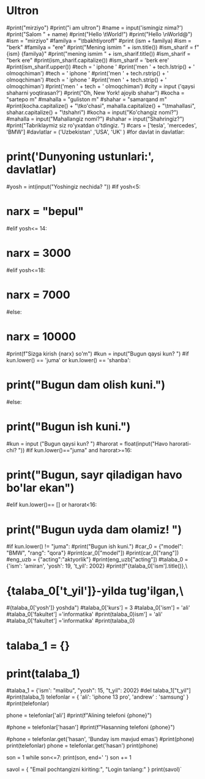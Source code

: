 # Ultron
#print("mirziyo")
#print("i am ultron")
#name = input('ismingiz nima?')
#print("Salom " + name)
#print("Hello \tWorld!")
#print("Hello \nWorld@")
#ism = "mirziyo"
#familya = "\tbakhtiyoroff"
#print (ism + familya)
#ism = "berk"
#familya = "ere"
#print("Mening ismim " + ism.title())
#ism_sharif = f"{ism} {familya}"
#print("mening ismim " + ism_sharif.title())
#ism_sharif = "berk ere"
#print(ism_sharif.capitalize())
#ism_sharif = 'berk ere'
#print(ism_sharif.upper())
#tech = '  iphone  '
#print('men ' + tech.lstrip() + ' olmoqchiman')
#tech = '  iphone  '
#print('men ' + tech.rstrip() + ' olmoqchiman')
#tech = '  iphone  '
#print('men ' + tech.strip() + ' olmoqchiman')
#print('men ' + tech + ' olmoqchiman')
#city = input ('qaysi shaharni yoqtirasan?')
#print("Oh, New York! ajoyib shahar")
#kocha = "sartepo m"
#mahalla = "guliston m"
#shahar = "samarqand m"
#print(kocha.capitalize() + "\tko'chasi", mahalla.capitalize() + "\tmahallasi", shahar.capitalize() + "\tshahri")
#kocha = input("Ko'changiz nomi?")
#mahalla = input("Mahallangiz nomi?")
#shahar = input("Shahringiz?")
#print("Tabriklaymiz siz ro'yxatdan o'tdingiz. ")
#cars = ['tesla', 'mercedes', 'BMW']
#davlatlar = ('Uzbekistan' ,'USA', 'UK' )
#for davlat in davlatlar:
 # print('Dunyoning ustunlari:', davlatlar)

#yosh = int(input("Yoshingiz nechida? "))
#if yosh<5:
 # narx = "bepul"
#elif yosh<= 14:
 # narx = 3000
#elif yosh<=18:
 # narx = 7000
#else:
# narx = 10000

#print(f"Sizga kirish {narx} so'm")
#kun = input("Bugun qaysi kun? ")
#if kun.lower() == 'juma' or kun.lower() == 'shanba':
#  print("Bugun dam olish kuni.")
#else:
#  print("Bugun ish kuni.") 

#kun = input ("Bugun qaysi kun? ")
#harorat = float(input("Havo harorati-chi? "))
#if kun.lower()=="juma" and harorat>=16:
 # print("Bugun, sayr qiladigan havo bo'lar ekan")
#elif kun.lower()== [] or harorat<16:
 # print("Bugun uyda dam olamiz! ")
#if kun.lower() != "juma":
  #print("Bugun ish kuni.")
#car_0 = {"model": "BMW", "rang": "qora"}
#print(car_0["model"])
#print(car_0["rang"])
#eng_uzb = {"acting":"aktyorlik"}
#print(eng_uzb["acting"])
#talaba_0 = {'ism': 'amiran', 'yosh': 19, 't_yil': 2002}
#print(f"{talaba_0['ism'].title()},\
 # {talaba_0['t_yil']}-yilda tug'ilgan,\
  #{talaba_0['yosh']} yoshda")
#talaba_0['kurs'] = 3
#talaba_0['ism'] = 'ali'
#talaba_0['fakultet'] ='informatika'
#print(talaba_0)ism'] = 'ali'
#talaba_0['fakultet'] ='informatika'
#print(talaba_0)
# talaba_1 = {}
# print(talaba_1)
#talaba_1 = {'ism': "malibu", "yosh": 15, "t_yil": 2002}
#del talaba_1["t_yil"]
#print(talaba_1)
telefonlar = {
  'ali': 'iphone 13 pro',
   'andrew' : 'samsung'
}
#print(telefonlar)

phone = telefonlar['ali']
#print(f"Alining telefoni {phone}")


#phone = telefonlar['hasan']
#print(f"Hasanning telefoni {phone}")


#phone = telefonlar.get('hasan', 'Bunday ism mavjud emas')
#print(phone)
print(telefonlar)
phone = telefonlar.get('hasan') 
print(phone)



son = 1
while son<=7:
  print(son, end=' ')
  son += 1

savol = {
  "Email pochtangizni kiriting:",
  "Login tanlang:"
}
print(savol)`
